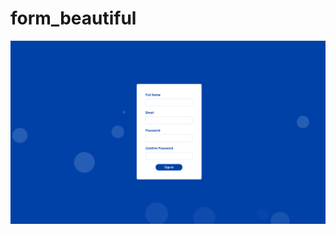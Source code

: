 # form_beautiful
<img src="https://github.com/alfredo003/form_beautiful/blob/main/Captura%20de%20Tela%20(8).png">
